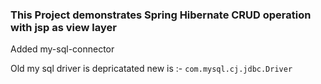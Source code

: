 
### This Project demonstrates Spring Hibernate CRUD operation with jsp as view layer
  Added my-sql-connector
  
  Old my sql driver is depricatated new is :- ``` com.mysql.cj.jdbc.Driver ```

